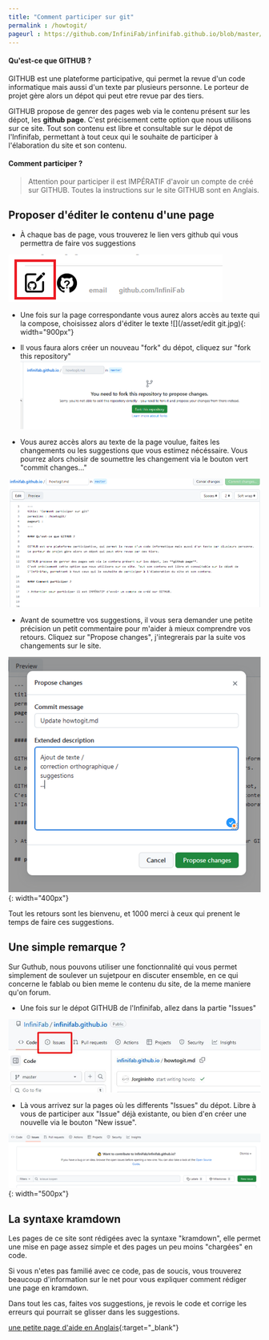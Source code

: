 ```yaml
---
title: "Comment participer sur git"
permalink : /howtogit/
pageurl : https://github.com/InfiniFab/infinifab.github.io/blob/master/howtogit.md
---
```


#### Qu'est-ce que GITHUB ?

GITHUB est une plateforme participative, qui permet la revue d'un code informatique mais aussi d'un texte par plusieurs personne. 
Le porteur de projet gère alors un dépot qui peut etre revue par des tiers. 

GITHUB propose de genrer des pages web via le contenu présent sur les dépot, les **github page**.
C'est précisement cette option que nous utilisons sur ce site. Tout son contenu est libre et consultable sur le dépot de l'Infinifab, permettant à tout ceux qui le souhaite de participer à l'élaboration du site et son contenu.

#### Comment participer ?

> Attention pour participer il est IMPÉRATIF d'avoir un compte de créé sur GITHUB. 
> Toutes la instructions sur le site GITHUB sont en Anglais.

## Proposer d'éditer le contenu d'une page

* À chaque bas de page, vous trouverez le lien vers github qui vous permettra de faire vos suggestions

![](/asset/bas%20de%20page2.png)

* Une fois sur la page correspondante vous aurez alors accès au texte qui la compose, choisissez alors d'éditer le texte
![](/asset/edit git.jpg){: width="900px"}
* Il vous faura alors créer un nouveau "fork" du dépot, cliquez sur "fork this repository"
![](/asset/fork-git.PNG)

* Vous aurez accès alors au texte de la page voulue, faites les changements ou les suggestions que vous estimez nécéssaire. Vous pourrez alors choisir de soumettre les changement via le bouton vert "commit changes..."

![](/asset/editgit.PNG)

* Avant de soumettre vos suggestions, il vous sera demander une petite précision un petit commentaire pour m'aider à mieux comprendre vos retours. Cliquez sur "Propose changes", j'integrerais par la suite vos changements sur le site.

![](/asset/commentchange.PNG){: width="400px"}


Tout les retours sont les bienvenu, et 1000 merci à ceux qui prenent le temps de faire ces suggestions.

## Une simple remarque ?

Sur Guthub, nous pouvons utiliser une fonctionnalité qui vous permet simplement de soulever un sujetpour en discuter ensemble, en ce qui concerne le fablab ou bien meme le contenu du site, de la meme maniere qu'on forum.

* Une fois sur le dépot GITHUB de l'Infinifab, allez dans la partie "Issues"

![](/asset/issues.jpg)

* Là vous  arrivez sur la pages où les differents "Issues" du dépot. Libre à vous de participer aux "Issue" déjà existante, ou bien d'en créer une nouvelle via le bouton "New issue".

![](/asset/issues-subject.png){: width="500px"}


## La syntaxe kramdown

Les pages de ce site sont rédigées avec la syntaxe "kramdown", elle permet une mise en page assez simple et des pages un peu moins "chargées" en code. 

Si vous n'etes pas familié avec ce code, pas de soucis, vous trouverez beaucoup d'information sur le net pour vous expliquer comment rédiger une page en kramdown.

Dans tout les cas, faites vos suggestions, je revois le code et corrige les erreurs qui pourrait se glisser dans les suggestions.

[une petite page d'aide en Anglais](https://aoterodelaroza.github.io/devnotes/kramdown-cheatsheet/){:target="_blank"}
